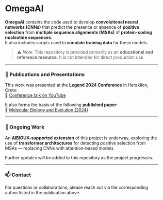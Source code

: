 # OmegaAI

**OmegaAI** contains the code used to develop **convolutional neural networks (CNNs)** that predict the presence or absence of **positive selection** from **multiple sequence alignments (MSAs)** of **protein-coding nucleotide sequences**.  
It also includes scripts used to **simulate training data** for these models.

> ⚠️ *Note:* This repository is provided primarily as an **educational and reference resource**. It is not intended for direct production use.

---

### 📄 Publications and Presentations

This work was presented at the **Legend 2024 Conference** in Heraklion, Crete:  
🎥 [Conference talk on YouTube](https://www.youtube.com/watch?v=RcYuZLBcwVE&list=PLIujK1jJdXOrtCq1XqdLhOvyeoah-otuD&index=14)

It also forms the basis of the following **published paper**:  
📘 [Molecular Biology and Evolution (2024)](https://academic.oup.com/mbe/article/42/7/msaf154/8178773)

---

### 🚀 Ongoing Work

An **AIBIOUK-supported extension** of this project is underway, exploring the use of **transformer architectures** for detecting positive selection from MSAs — replacing CNNs with attention-based models.

Further updates will be added to this repository as the project progresses.

---

### 📫 Contact

For questions or collaborations, please reach out via the corresponding author listed in the publication above.
